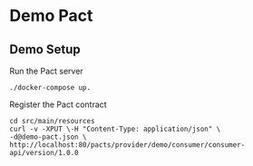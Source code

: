 # Demo Pact

## Demo Setup

Run the Pact server

    ./docker-compose up.

Register the Pact contract

    cd src/main/resources
    curl -v -XPUT \-H "Content-Type: application/json" \
    -d@demo-pact.json \
    http://localhost:80/pacts/provider/demo/consumer/consumer-api/version/1.0.0

